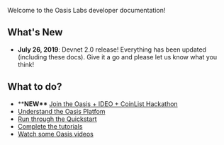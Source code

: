 Welcome to the Oasis Labs developer documentation!

## What's New

* **July 26, 2019**: Devnet 2.0 release! Everything has been updated (including these docs). Give it a go and please let us know what you think!

## What to do?

* ****NEW\*\*** [Join the Oasis + IDEO + CoinList Hackathon](https://coinlist.co/build/ideo)
* [Understand the Oasis Platfom](/overview)
* [Run through the Quickstart](/quickstart)
* [Complete the tutorials](/tutorials/ballot)
* [Watch some Oasis videos](https://www.youtube.com/channel/UC35UFPcZ2F1wjPxhPrSsESQ)
